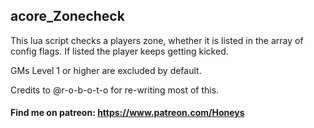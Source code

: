 ## acore_Zonecheck

This lua script checks a players zone, whether it is listed in the array of config flags.
If listed the player keeps getting kicked. 

GMs Level 1 or higher are excluded by default.

Credits to @r-o-b-o-t-o for re-writing most of this.

#### Find me on patreon: https://www.patreon.com/Honeys
